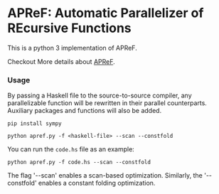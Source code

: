 # APReF: Automatic Parallelizer of REcursive Functions

This is a python 3 implementation of APReF.

Checkout More details about [APReF](https://github.com/rcorcs/apref/tree/master).

### Usage

By passing a Haskell file to the source-to-source compiler,
any parallelizable function will be rewritten in their parallel counterparts.
Auxiliary packages and functions will also be added.


```
pip install sympy 
```
```
python apref.py -f <haskell-file> --scan --constfold
```
You can run the `code.hs` file as an example:
```
python apref.py -f code.hs --scan --constfold
```


The flag '--scan' enables a scan-based optimization.
Similarly, the '--constfold' enables a constant folding optimization.
